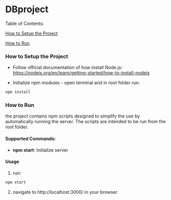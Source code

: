 # DBproject

Table of Contents:

[How to Setup the Project](#How-to-Setup-the-Project)

[How to Run](#How-to-Run)

### How to Setup the Project

- Follow official documentation of how install Node.js:
https://nodejs.org/en/learn/getting-started/how-to-install-nodejs

- Initialize npm modules - open terminal and in root folder run:

```bash
npm install
```

### How to Run

the project contains npm scripts designed to simplify the use by automatically running the server. The scripts are intended to be run from the root folder.

#### Supported Commands:

- **npm start**: Initialize server

#### Usage

1) run:
```bash
npm start
```
2) navigate to http://localhost:3000/ in your browser